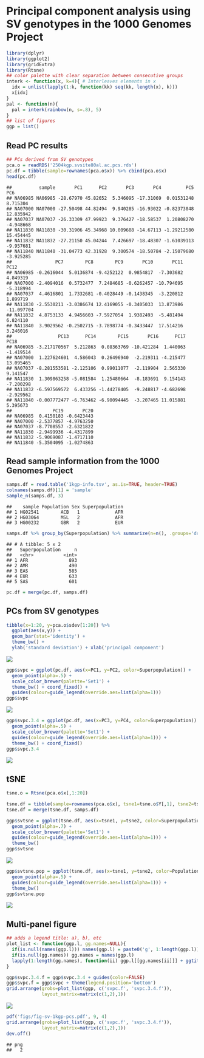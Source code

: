 Principal component analysis using SV genotypes in the 1000 Genomes
Project
================

``` r
library(dplyr)
library(ggplot2)
library(gridExtra)
library(Rtsne)
## color palette with clear separation between consecutive groups
interk <- function(x, k=4){ # Interleaves elements in x
  idx = unlist(lapply(1:k, function(kk) seq(kk, length(x), k)))
  x[idx]
}
pal <- function(n){
  pal = interk(rainbow(n, s=.8), 5)
}
## list of figures
ggp = list()
```

## Read PC results

``` r
## PCs derived from SV genotypes
pca.o = readRDS('2504kgp.svsite80al.ac.pcs.rds')
pc.df = tibble(sample=rownames(pca.o$x)) %>% cbind(pca.o$x)
head(pc.df)
```

    ##          sample       PC1      PC2       PC3       PC4         PC5       PC6
    ## NA06985 NA06985 -28.67970 45.82652  5.346095 -17.31069  0.01531248  8.715304
    ## NA07000 NA07000 -27.50498 44.82494  9.940285 -16.93022 -0.82373048 12.835942
    ## NA07037 NA07037 -26.33309 47.99923  9.376427 -18.58537  1.20808270 -4.948668
    ## NA11830 NA11830 -30.31906 45.34968 10.009688 -14.67113 -1.29212580 15.454445
    ## NA11832 NA11832 -27.21150 45.04244  7.426697 -18.48307 -1.61039113 -9.957681
    ## NA11840 NA11840 -31.04773 42.31928  9.300574 -18.50784 -2.15079680 -3.925285
    ##                PC7        PC8        PC9       PC10       PC11       PC12
    ## NA06985 -0.2616044  5.0136874 -9.4252122  0.9854817  -7.303682   4.849319
    ## NA07000 -2.4094016  0.5732477  7.2484685 -0.6262457 -10.794695  -5.318994
    ## NA07037  4.4616801  1.7332681 -0.4028449 -0.1438345  -3.220812   1.899719
    ## NA11830 -2.5530211 -3.0386674 12.4169055 -0.3405033  13.873986 -11.097704
    ## NA11832  4.8753133  4.9456603 -7.5927054  1.9382493  -5.481494   6.824110
    ## NA11840  3.9029562 -0.2502715 -3.7898774 -0.3433447  17.514216   3.246016
    ##                 PC13      PC14        PC15       PC16      PC17      PC18
    ## NA06985 -3.217170567  5.212863  0.08363769 -10.421284  1.440063 -1.419514
    ## NA07000  1.227624601  4.586043  0.26496940  -2.219311 -4.215477 13.095465
    ## NA07037 -8.281553581 -2.125106  0.99011077  -2.119904  2.565330  9.141547
    ## NA11830  1.309863258 -5.081584  1.25480664  -8.183691  9.154143 -7.200298
    ## NA11832 -6.597569572  6.433256 -1.44278405  -9.248817 -4.682698 -2.929562
    ## NA11840 -0.007772477 -6.763462 -6.90094445  -3.207465 11.015881  5.395673
    ##               PC19       PC20
    ## NA06985  0.4150183 -0.6423443
    ## NA07000 -2.5377857 -4.9763250
    ## NA07037 -8.7708557 -2.6321822
    ## NA11830 -2.9499936 -4.4317899
    ## NA11832 -5.9069087 -1.4717110
    ## NA11840 -5.3504095 -1.0274863

## Read sample information from the 1000 Genomes Project

``` r
samps.df = read.table('1kgp-info.tsv', as.is=TRUE, header=TRUE)
colnames(samps.df)[1] = 'sample'
sample_n(samps.df, 3)
```

    ##    sample Population Sex Superpopulation
    ## 1 HG02541        ACB   1             AFR
    ## 2 HG03064        MSL   2             AFR
    ## 3 HG00232        GBR   2             EUR

``` r
samps.df %>% group_by(Superpopulation) %>% summarize(n=n(), .groups='drop')
```

    ## # A tibble: 5 x 2
    ##   Superpopulation     n
    ##   <chr>           <int>
    ## 1 AFR               893
    ## 2 AMR               490
    ## 3 EAS               585
    ## 4 EUR               633
    ## 5 SAS               601

``` r
pc.df = merge(pc.df, samps.df)
```

## PCs from SV genotypes

``` r
tibble(x=1:20, y=pca.o$sdev[1:20]) %>%
  ggplot(aes(x,y)) +
  geom_bar(stat='identity') + 
  theme_bw() +
  ylab('standard deviation') + xlab('principal component')
```

![](pca-1kgp_files/figure-gfm/svpc-1.png)<!-- -->

``` r
ggp$svpc = ggplot(pc.df, aes(x=PC1, y=PC2, color=Superpopulation)) +
  geom_point(alpha=.5) +
  scale_color_brewer(palette='Set1') +
  theme_bw() + coord_fixed() +
  guides(colour=guide_legend(override.aes=list(alpha=1)))
ggp$svpc
```

![](pca-1kgp_files/figure-gfm/svpc-2.png)<!-- -->

``` r
ggp$svpc.3.4 = ggplot(pc.df, aes(x=PC3, y=PC4, color=Superpopulation)) +
  geom_point(alpha=.5) +
  scale_color_brewer(palette='Set1') +
  guides(colour=guide_legend(override.aes=list(alpha=1))) + 
  theme_bw() + coord_fixed()
ggp$svpc.3.4
```

![](pca-1kgp_files/figure-gfm/svpc-3.png)<!-- -->

## tSNE

``` r
tsne.o = Rtsne(pca.o$x[,1:20])

tsne.df = tibble(sample=rownames(pca.o$x), tsne1=tsne.o$Y[,1], tsne2=tsne.o$Y[,2])
tsne.df = merge(tsne.df, samps.df)

ggp$svtsne = ggplot(tsne.df, aes(x=tsne1, y=tsne2, color=Superpopulation)) +
  geom_point(alpha=.7) +
  scale_color_brewer(palette='Set1') +
  guides(colour=guide_legend(override.aes=list(alpha=1))) + 
  theme_bw()
ggp$svtsne
```

![](pca-1kgp_files/figure-gfm/svtsne-1.png)<!-- -->

``` r
ggp$svtsne.pop = ggplot(tsne.df, aes(x=tsne1, y=tsne2, color=Population)) +
  geom_point(alpha=.5) +
  guides(colour=guide_legend(override.aes=list(alpha=1))) + 
  theme_bw()
ggp$svtsne.pop
```

![](pca-1kgp_files/figure-gfm/svtsne-2.png)<!-- -->

## Multi-panel figure

``` r
## adds a legend title: a), b), etc
plot_list <- function(ggp.l, gg.names=NULL){
  if(is.null(names(ggp.l))) names(ggp.l) = paste0('g', 1:length(ggp.l))
  if(is.null(gg.names)) gg.names = names(ggp.l)
  lapply(1:length(gg.names), function(ii) ggp.l[[gg.names[ii]]] + ggtitle(paste0(letters[ii], ')')))
}

ggp$svpc.3.4.f = ggp$svpc.3.4 + guides(color=FALSE)
ggp$svpc.f = ggp$svpc + theme(legend.position='bottom')
grid.arrange(grobs=plot_list(ggp, c('svpc.f', 'svpc.3.4.f')),
             layout_matrix=matrix(c(1,2),1))
```

![](pca-1kgp_files/figure-gfm/fig-1.png)<!-- -->

``` r
pdf('figs/fig-sv-1kgp-pcs.pdf', 9, 4)
grid.arrange(grobs=plot_list(ggp, c('svpc.f', 'svpc.3.4.f')),
             layout_matrix=matrix(c(1,2),1))
dev.off()
```

    ## png 
    ##   2
